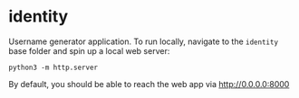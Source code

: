 # identity
Username generator application. To run locally, navigate to the `identity` base folder and spin up a local web server: 

```python3 -m http.server```

By default, you should be able to reach the web app via http://0.0.0.0:8000
